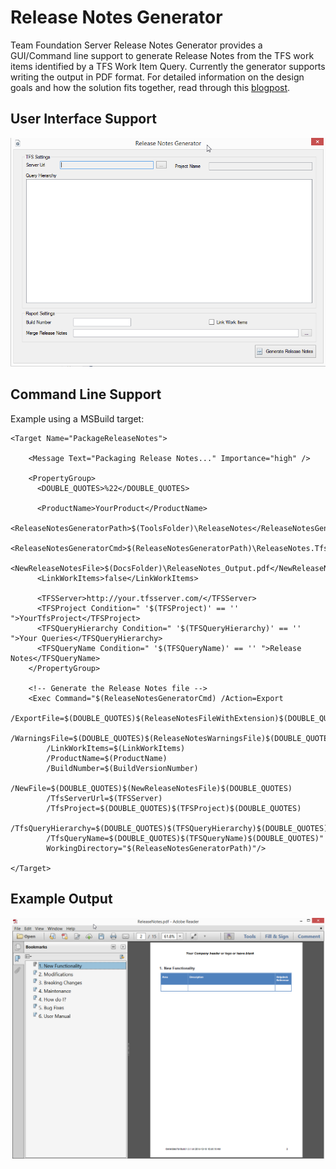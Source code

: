 # Release Notes Generator

Team Foundation Server Release Notes Generator provides a GUI/Command line support to generate Release Notes from the TFS work items identified by a TFS Work Item Query.  Currently the generator supports writing the output in PDF format.  For detailed information on the design goals and how the solution fits together, read through this [blogpost](http://fromthedevtrenches.blogspot.com/2013/04/automatically-generate-tfs-release.html).


## User Interface Support

![UI](https://github.com/cjlotz/ReleaseNotes/blob/master/Images/ReleaseNotesGenerator.png)

## Command Line Support

Example using a MSBuild target:
 
```
<Target Name="PackageReleaseNotes">

	<Message Text="Packaging Release Notes..." Importance="high" />
	
	<PropertyGroup>  
	  <DOUBLE_QUOTES>%22</DOUBLE_QUOTES>
	
	  <ProductName>YourProduct</ProductName>
	  <ReleaseNotesGeneratorPath>$(ToolsFolder)\ReleaseNotes</ReleaseNotesGeneratorPath>
	  <ReleaseNotesGeneratorCmd>$(ReleaseNotesGeneratorPath)\ReleaseNotes.TfsTool.exe</ReleaseNotesGeneratorCmd>
	  <NewReleaseNotesFile>$(DocsFolder)\ReleaseNotes_Output.pdf</NewReleaseNotesFile>
	  <LinkWorkItems>false</LinkWorkItems>
	
	  <TFSServer>http://your.tfsserver.com/</TFSServer>
	  <TFSProject Condition=" '$(TFSProject)' == '' ">YourTfsProject</TFSProject>
	  <TFSQueryHierarchy Condition=" '$(TFSQueryHierarchy)' == '' ">Your Queries</TFSQueryHierarchy>
	  <TFSQueryName Condition=" '$(TFSQueryName)' == '' ">Release Notes</TFSQueryName>
	</PropertyGroup>
	
	<!-- Generate the Release Notes file -->
	<Exec Command="$(ReleaseNotesGeneratorCmd) /Action=Export 
		/ExportFile=$(DOUBLE_QUOTES)$(ReleaseNotesFileWithExtension)$(DOUBLE_QUOTES) 
		/WarningsFile=$(DOUBLE_QUOTES)$(ReleaseNotesWarningsFile)$(DOUBLE_QUOTES) 
		/LinkWorkItems=$(LinkWorkItems)
		/ProductName=$(ProductName) 
		/BuildNumber=$(BuildVersionNumber) 
		/NewFile=$(DOUBLE_QUOTES)$(NewReleaseNotesFile)$(DOUBLE_QUOTES) 
		/TfsServerUrl=$(TFSServer) 
		/TfsProject=$(DOUBLE_QUOTES)$(TFSProject)$(DOUBLE_QUOTES) 
		/TfsQueryHierarchy=$(DOUBLE_QUOTES)$(TFSQueryHierarchy)$(DOUBLE_QUOTES) 
		/TfsQueryName=$(DOUBLE_QUOTES)$(TFSQueryName)$(DOUBLE_QUOTES)" 
		WorkingDirectory="$(ReleaseNotesGeneratorPath)"/>

</Target>
```

## Example Output

![PDF](https://github.com/cjlotz/ReleaseNotes/blob/master/Images/ReleaseNotesGeneratorOutput.png)

  
